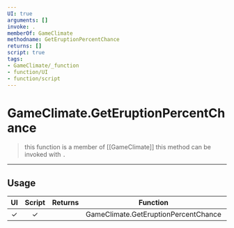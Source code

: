 ```yaml
---
UI: true
arguments: []
invoke: .
memberOf: GameClimate
methodname: GetEruptionPercentChance
returns: []
script: true
tags:
- GameClimate/_function
- function/UI
- function/script
---
```

# GameClimate.GetEruptionPercentChance
> this function is a member of [[GameClimate]]
> this method can be invoked with `.`
-----
## Usage
|  UI | Script | Returns | Function | Arguments |
|:---:|:------:|-------:|:--------:|:---------|
|✓|✓||GameClimate.GetEruptionPercentChance||
